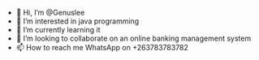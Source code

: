 - 👋 Hi, I’m @Genuslee
- 👀 I’m interested in java programming
- 🌱 I’m currently learning it
- 💞️ I’m looking to collaborate on an online banking management system
- 📫 How to reach me WhatsApp on +263783783782

<!---
Genuslee/Genuslee is a ✨ special ✨ repository because its `README.md` (this file) appears on your GitHub profile.
You can click the Preview link to take a look at your changes.
--->
